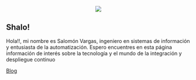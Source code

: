 ## <div style="text-align:center"><img src="https://s.gravatar.com/avatar/5045fb8aeb55c9bf1f60d26af056f594?s=300" /></div>
## Shalo!

Hola!!, mi nombre es Salomón Vargas, ingeniero en sistemas de información y entusiasta de la automatización.
Espero encuentres en esta página información de interés sobre la tecnología y el mundo de la integración y despliegue continuo

[Blog](https://salomonvargas.github.io/blog/bl.md)
